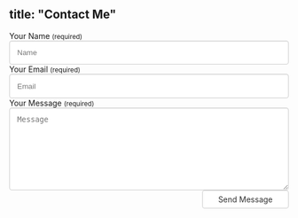 title: "Contact Me"
---
<form action="//formspree.io/adamknight84@gmail.com" method="POST" id="contact-form"><div class="form-group">
    	<label>Your Name <small>(required)</small></label>
    	<input type="text" class="form-control" name="name" placeholder="Name"/>
	</div><div class="form-group">
    	<label>Your Email <small>(required)</small></label>
    	<input type="email" class="form-control" name="_replyto" placeholder="Email"/>
	</div><div class="form-group">
    	<label>Your Message <small>(required)</small></label>
    	<textarea name="message" class="form-control" placeholder="Message" rows="8"></textarea>
    </div><input type="hidden" name="_next" value="Thanks" />
    <input type="submit" value="Send Message"/>
</form>

<style type="text/css">
#contact-form .form-control {
  width: 100%;
  padding: 1em 1em;
  color: #555;
  background-color: #fff;
  background-image: none;
  border: 1px solid #ccc;
  border-radius: 4px;
  -webkit-box-shadow: inset 0 1px 1px rgba(0,0,0,.075);
  box-shadow: inset 0 1px 1px rgba(0,0,0,.075);
  -webkit-transition: border-color ease-in-out .15s,-webkit-box-shadow ease-in-out .15s;
  -o-transition: border-color ease-in-out .15s,box-shadow ease-in-out .15s;
  transition: border-color ease-in-out .15s,box-shadow ease-in-out .15s;
  -webkit-box-sizing: border-box;
  -moz-box-sizing: border-box;
  box-sizing: border-box;
}
#contact-form input[type=submit]{
  display: inline-block;
  padding: 0.5em 2em;
  margin-bottom: 10px;
  float:right;
  text-align: center;
  white-space: nowrap;
  vertical-align: middle;
  cursor: pointer;
  background-image: none;
  border: 1px solid transparent;
  border-radius: 4px;
  color: #333;
  background-color: #fff;
  border-color: #ccc;
  font-family:inherit;
  font-size:1em;
}
</style>
